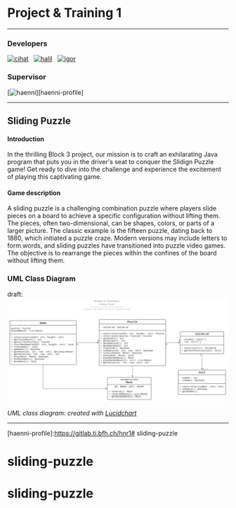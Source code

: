 # Project & Training 1
___

### Developers
[![cihat]][cihat-profile]  &nbsp; [![halil]][halil-profile] &nbsp; [![igor]][igor-profile]

### Supervisor
[![haenni]][haenni-profile]
___
## Sliding Puzzle
#### Introduction
In the thrilling Block 3 project, our mission is to craft an exhilarating Java program that puts you in the driver's
seat to conquer the Slidign Puzzle game! Get ready to dive into the challenge and experience the excitement of
playing this captivating game.

#### Game description
A sliding puzzle is a challenging combination puzzle where players slide pieces on a board to
achieve a specific configuration without lifting them. The pieces, often two-dimensional,
can be shapes, colors, or parts of a larger picture. The classic example is the fifteen puzzle,
dating back to 1880, which initiated a puzzle craze. Modern versions may include letters to form words,
and sliding puzzles have transitioned into puzzle video games. The objective is to rearrange the pieces within
the confines of the board without lifting them.


### UML Class Diagram

draft:
![puzzle_uml.png](img/puzzle_uml.png)

*UML class diagram: created with [Lucidchart](https://www.lucidchart.com)*

___
[cihat]:https://img.shields.io/badge/Cihat_Ünsal-grey?style=for-the-badge&logo=gitlab
[cihat-profile]:https://gitlab.ti.bfh.ch/unsac1
[halil]:https://img.shields.io/badge/Halil_Kömürcü-grey?style=for-the-badge&logo=gitlab
[halil-profile]:https://gitlab.ti.bfh.ch/halik1
[igor]:https://img.shields.io/badge/Igor_Santana-grey?style=for-the-badge&logo=gitlab
[igor-profile]:https://gitlab.ti.bfh.ch/santi1
[haenni]:https://img.shields.io/badge/Rolf_Haenni-grey?logo=gitlab
[haenni-profile]:https://gitlab.ti.bfh.ch/hnr1# sliding-puzzle
# sliding-puzzle
# sliding-puzzle
